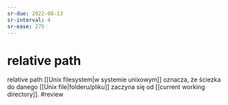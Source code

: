 ```yaml
---
sr-due: 2022-08-13
sr-interval: 4
sr-ease: 275
---
```


# relative path
relative path [[Unix filesystem|w systemie unixowym]] oznacza, że ściezka do danego [[Unix file|folderu/pliku]] zaczyna się od [[current working directory]].
#review